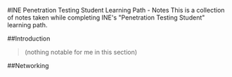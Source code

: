#INE Penetration Testing Student Learning Path - Notes
This is a collection of notes taken while completing INE's "Penetration Testing Student" learning path.

##Introduction
>(nothing notable for me in this section)

##Networking

